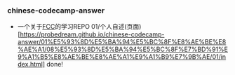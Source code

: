 ### chinese-codecamp-answer

- 一个关于[FCC](https://chinese.freecodecamp.org/learn)的学习REPO
01/个人自述(页面)[https://probedream.github.io/chinese-codecamp-answer/01%E5%93%8D%E5%BA%94%E5%BC%8F%E8%AE%BE%E8%AE%A1/08%E5%93%8D%E5%BA%94%E5%BC%8F%E7%BD%91%E9%A1%B5%E8%AE%BE%E8%AE%A1%E9%A1%B9%E7%9B%AE/01/index.html] done!